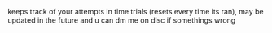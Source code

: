 keeps track of your attempts in time trials (resets every time its ran), may be updated in the future and u can dm me on disc if somethings wrong

